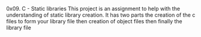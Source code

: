 0x09. C - Static libraries
This project is an assignment to help with the understanding of static library creation.
It has two parts the creation of the c files to form your library file
then creation of object files then finally the library file
